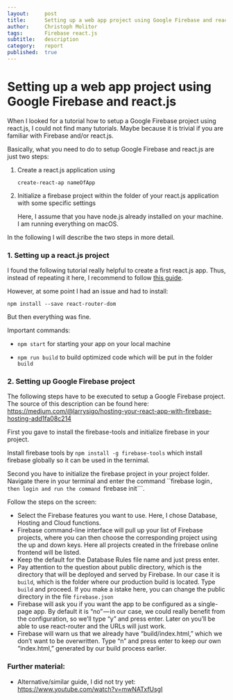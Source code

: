```yaml
---
layout:     post
title:      Setting up a web app project using Google Firebase and react.js
author:     Christoph Molitor
tags: 		Firebase react.js
subtitle:  	description
category:  	report
published:	true
---
```

<!-- Start Writing Below in Markdown -->

# Setting up a web app project using Google Firebase and react.js

When I looked for a tutorial how to setup a Google Firebase project using react.js, I could not find many tutorials. 
Maybe because it is trivial if you are familiar with Firebase and/or react.js.

Basically, what you need to do to setup Google Firebase and react.js are just two steps:

1.  Create a react.js application using 

    ```create-react-ap nameOfApp```

2.  Initialize a firebase project within the folder of your react.js application with some specific settings

    Here, I assume that you have node.js already installed on your machine. I am running everything on macOS.

In the following I will describe the two steps in more detail.

### 1. Setting up a react.js project

I found the following tutorial really helpful to create a first react.js app. Thus, instead of repeating it here, I recommend to follow [this guide](https://medium.com/@diamondgfx/learning-react-with-create-react-app-part-1-a12e1833fdc).

However, at some point I had an issue and had to install:

```npm install --save react-router-dom```

But then everything was fine.

Important commands:

* ```npm start``` for starting your app on your local machine

* ```npm run build``` to build optimized code which will be put in the folder ```build```

### 2. Setting up Google Firebase project

The following steps have to be executed to setup a Google Firebase project. The source of this description can be found here:
https://medium.com/@larrysigo/hosting-your-react-app-with-firebase-hosting-add1fa08c214

First you gave to install the firebase-tools and initialize firebase in your project.

Install firebase tools by ```npm install -g firebase-tools``` which install firebase globally so it can be used in the ternimal.

Second you have to initialize the firebase project in your project folder. Navigate there in your terminal and enter the command ``firebase login```, then login and run the command ```firebase init```.

Follow the steps on the screen:

* Select the Firebase features you want to use. Here, I chose Database, Hosting and Cloud functions.
* Firebase command-line interface will pull up your list of Firebase projects, where you can then choose the corresponding project using the up and down keys. Here all projects created in the frírebase online frontend will be listed.
* Keep the default for the Database Rules file name and just press enter.
* Pay attention to the question about public directory, which is the directory that will be deployed and served by Firebase. In our case it is ```build```, which is the folder where our production build is located. Type ```build``` and proceed. If you make a istake here, you can change the public directory in the file ```firebase.json```
* Firebase will ask you if you want the app to be configured as a single-page app. By default it is “no” — in our case, we could really benefit from the configuration, so we’ll type “y” and press enter. Later on you’ll be able to use react-router and the URLs will just work.
* Firebase will warn us that we already have “build/index.html,” which we don’t want to be overwritten. Type “n” and press enter to keep our own “index.html,” generated by our build process earlier.

### Further material:

* Alternative/similar guide, I did not try yet: https://www.youtube.com/watch?v=mwNATxfUsgI
